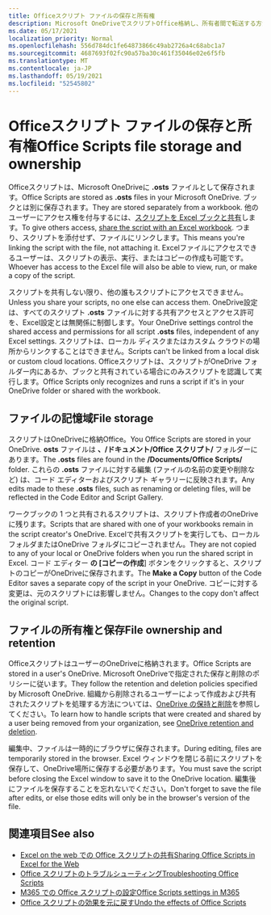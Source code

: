 ```yaml
---
title: Officeスクリプト ファイルの保存と所有権
description: Microsoft OneDriveでスクリプトOffice格納し、所有者間で転送する方法に関する情報。
ms.date: 05/17/2021
localization_priority: Normal
ms.openlocfilehash: 556d784dc1fe64873866c49ab2726a4c68abc1a7
ms.sourcegitcommit: 4687693f02fc90a57ba30c461f35046e02e6f5fb
ms.translationtype: MT
ms.contentlocale: ja-JP
ms.lasthandoff: 05/19/2021
ms.locfileid: "52545802"
---
```

# <a name="office-scripts-file-storage-and-ownership"></a><span data-ttu-id="896fb-103">Officeスクリプト ファイルの保存と所有権</span><span class="sxs-lookup"><span data-stu-id="896fb-103">Office Scripts file storage and ownership</span></span>

<span data-ttu-id="896fb-104">Officeスクリプトは、Microsoft OneDriveに **.osts** ファイルとして保存されます。</span><span class="sxs-lookup"><span data-stu-id="896fb-104">Office Scripts are stored as **.osts** files in your Microsoft OneDrive.</span></span> <span data-ttu-id="896fb-105">ブックとは別に保存されます。</span><span class="sxs-lookup"><span data-stu-id="896fb-105">They are stored separately from a workbook.</span></span> <span data-ttu-id="896fb-106">他のユーザーにアクセス権を付与するには、[スクリプトを Excel ブックと共有](excel.md#sharing-scripts)します。</span><span class="sxs-lookup"><span data-stu-id="896fb-106">To give others access, [share the script with an Excel workbook](excel.md#sharing-scripts).</span></span> <span data-ttu-id="896fb-107">つまり、スクリプトを添付せず、ファイルにリンクします。</span><span class="sxs-lookup"><span data-stu-id="896fb-107">This means you're linking the script with the file, not attaching it.</span></span> <span data-ttu-id="896fb-108">Excelファイルにアクセスできるユーザーは、スクリプトの表示、実行、またはコピーの作成も可能です。</span><span class="sxs-lookup"><span data-stu-id="896fb-108">Whoever has access to the Excel file will also be able to view, run, or make a copy of the script.</span></span>

<span data-ttu-id="896fb-109">スクリプトを共有しない限り、他の誰もスクリプトにアクセスできません。</span><span class="sxs-lookup"><span data-stu-id="896fb-109">Unless you share your scripts, no one else can access them.</span></span> <span data-ttu-id="896fb-110">OneDrive設定は、すべてのスクリプト **.osts** ファイルに対する共有アクセスとアクセス許可を、Excel設定とは無関係に制御します。</span><span class="sxs-lookup"><span data-stu-id="896fb-110">Your OneDrive settings control the shared access and permissions for all script **.osts** files, independent of any Excel settings.</span></span> <span data-ttu-id="896fb-111">スクリプトは、ローカル ディスクまたはカスタム クラウドの場所からリンクすることはできません。</span><span class="sxs-lookup"><span data-stu-id="896fb-111">Scripts can't be linked from a local disk or custom cloud locations.</span></span> <span data-ttu-id="896fb-112">Officeスクリプトは、スクリプトがOneDrive フォルダー内にあるか、ブックと共有されている場合にのみスクリプトを認識して実行します。</span><span class="sxs-lookup"><span data-stu-id="896fb-112">Office Scripts only recognizes and runs a script if it's in your OneDrive folder or shared with the workbook.</span></span>

## <a name="file-storage"></a><span data-ttu-id="896fb-113">ファイルの記憶域</span><span class="sxs-lookup"><span data-stu-id="896fb-113">File storage</span></span>

<span data-ttu-id="896fb-114">スクリプトはOneDriveに格納Office。</span><span class="sxs-lookup"><span data-stu-id="896fb-114">You Office Scripts are stored in your OneDrive.</span></span> <span data-ttu-id="896fb-115">**osts** ファイルは **、/ドキュメント/Office スクリプト/** フォルダーにあります。</span><span class="sxs-lookup"><span data-stu-id="896fb-115">The **.osts** files are found in the **/Documents/Office Scripts/** folder.</span></span> <span data-ttu-id="896fb-116">これらの **.osts** ファイルに対する編集 (ファイルの名前の変更や削除など) は、コード エディターおよびスクリプト ギャラリーに反映されます。</span><span class="sxs-lookup"><span data-stu-id="896fb-116">Any edits made to these **.osts** files, such as renaming or deleting files, will be reflected in the Code Editor and Script Gallery.</span></span>

<span data-ttu-id="896fb-117">ワークブックの 1 つと共有されるスクリプトは、スクリプト作成者のOneDriveに残ります。</span><span class="sxs-lookup"><span data-stu-id="896fb-117">Scripts that are shared with one of your workbooks remain in the script creator's OneDrive.</span></span> <span data-ttu-id="896fb-118">Excelで共有スクリプトを実行しても、ローカルフォルダまたはOneDrive フォルダにコピーされません。</span><span class="sxs-lookup"><span data-stu-id="896fb-118">They are not copied to any of your local or OneDrive folders when you run the shared script in Excel.</span></span> <span data-ttu-id="896fb-119">コード エディター **の [コピーの作成**] ボタンをクリックすると、スクリプトのコピーがOneDriveに保存されます。</span><span class="sxs-lookup"><span data-stu-id="896fb-119">The **Make a Copy** button of the Code Editor saves a separate copy of the script in your OneDrive.</span></span> <span data-ttu-id="896fb-120">コピーに対する変更は、元のスクリプトには影響しません。</span><span class="sxs-lookup"><span data-stu-id="896fb-120">Changes to the copy don't affect the original script.</span></span>

## <a name="file-ownership-and-retention"></a><span data-ttu-id="896fb-121">ファイルの所有権と保存</span><span class="sxs-lookup"><span data-stu-id="896fb-121">File ownership and retention</span></span>

<span data-ttu-id="896fb-122">OfficeスクリプトはユーザーのOneDriveに格納されます。</span><span class="sxs-lookup"><span data-stu-id="896fb-122">Office Scripts are stored in a user's OneDrive.</span></span> <span data-ttu-id="896fb-123">Microsoft OneDriveで指定された保存と削除のポリシーに従います。</span><span class="sxs-lookup"><span data-stu-id="896fb-123">They follow the retention and deletion policies specified by Microsoft OneDrive.</span></span> <span data-ttu-id="896fb-124">組織から削除されるユーザーによって作成および共有されたスクリプトを処理する方法については、[OneDrive の保持と削除](/onedrive/retention-and-deletion)を参照してください。</span><span class="sxs-lookup"><span data-stu-id="896fb-124">To learn how to handle scripts that were created and shared by a user being removed from your organization, see [OneDrive retention and deletion](/onedrive/retention-and-deletion).</span></span>

<span data-ttu-id="896fb-125">編集中、ファイルは一時的にブラウザに保存されます。</span><span class="sxs-lookup"><span data-stu-id="896fb-125">During editing, files are temporarily stored in the browser.</span></span> <span data-ttu-id="896fb-126">Excel ウィンドウを閉じる前にスクリプトを保存して、OneDrive場所に保存する必要があります。</span><span class="sxs-lookup"><span data-stu-id="896fb-126">You must save the script before closing the Excel window to save it to the OneDrive location.</span></span> <span data-ttu-id="896fb-127">編集後にファイルを保存することを忘れないでください。</span><span class="sxs-lookup"><span data-stu-id="896fb-127">Don't forget to save the file after edits, or else those edits will only be in the browser's version of the file.</span></span>

## <a name="see-also"></a><span data-ttu-id="896fb-128">関連項目</span><span class="sxs-lookup"><span data-stu-id="896fb-128">See also</span></span>

- [<span data-ttu-id="896fb-129">Excel on the web での Office スクリプトの共有</span><span class="sxs-lookup"><span data-stu-id="896fb-129">Sharing Office Scripts in Excel for the Web</span></span>](https://support.microsoft.com/office/sharing-office-scripts-in-excel-for-the-web-226eddbc-3a44-4540-acfe-fccda3d1122b)
- [<span data-ttu-id="896fb-130">Office スクリプトのトラブルシューティング</span><span class="sxs-lookup"><span data-stu-id="896fb-130">Troubleshooting Office Scripts</span></span>](../testing/troubleshooting.md)
- [<span data-ttu-id="896fb-131">M365 での Office スクリプトの設定</span><span class="sxs-lookup"><span data-stu-id="896fb-131">Office Scripts settings in M365</span></span>](https://support.office.com/article/office-scripts-settings-in-m365-19d3c51a-6ca2-40ab-978d-60fa49554dcf)
- [<span data-ttu-id="896fb-132">Office スクリプトの効果を元に戻す</span><span class="sxs-lookup"><span data-stu-id="896fb-132">Undo the effects of Office Scripts</span></span>](../testing/undo.md)
